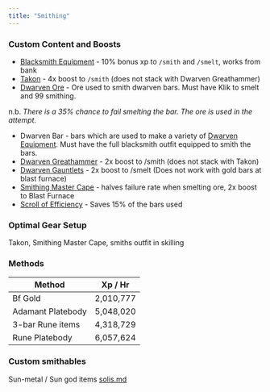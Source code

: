 ```yaml
---
title: "Smithing"
---
```


### Custom Content and Boosts

- [Blacksmith Equipment](../custom-items/equippables/#blacksmith-equipment) - 10% bonus xp to `/smith` and `/smelt`, works from bank
- [Takon](../custom-items/pets.md#miscellaneous-pets) - 4x boost to `/smith` (does not stack with Dwarven Greathammer)
- [Dwarven Ore](../bso-custom-killables/bosses/king-goldemar.md#loot) - Ore used to smith dwarven bars. Must have Klik to smelt and 99 smithing.

n.b. _There is a 35% chance to fail smelting the bar. The ore is used in the attempt._

- Dwarven Bar - bars which are used to make a variety of [Dwarven Equipment](../custom-items/equippables/#dwarven-equipment). Must have the full blacksmith outfit equipped to smith the bars.
- [Dwarven Greathammer](../custom-items/equippables/#dwarven-tools) - 2x boost to /smith (does not stack with Takon)
- [Dwarven Gauntlets](../custom-items/equippables/#dwarven-tools) - 2x boost to /smelt (Does not work with gold bars at blast furnace)
- [Smithing Master Cape](../custom-items/equippables/#master-capes) - halves failure rate when smelting ore, 2x boost to Blast Furnace
- [Scroll of Efficiency](dungeoneering-training/dg-rewards.md#buyable-boosts-utility) - Saves 15% of the bars used

### Optimal Gear Setup

Takon, Smithing Master Cape, smiths outfit in skilling

### Methods

| Method            | Xp / Hr   |
| ----------------- | --------- |
| Bf Gold           | 2,010,777 |
| Adamant Platebody | 5,048,020 |
| 3-bar Rune items  | 4,318,729 |
| Rune Platebody    | 6,057,624 |

### Custom smithables

Sun-metal / Sun god items [solis.md](../bso-custom-killables/demi-bosses/solis.md "mention")
